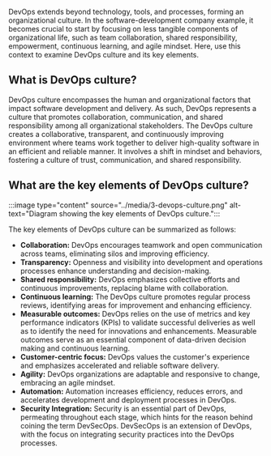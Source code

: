 DevOps extends beyond technology, tools, and processes, forming an organizational culture. In the software-development company example, it becomes crucial to start by focusing on less tangible components of organizational life, such as team collaboration, shared responsibility, empowerment, continuous learning, and agile mindset. Here, use this context to examine DevOps culture and its key elements.

## What is DevOps culture?

DevOps culture encompasses the human and organizational factors that impact software development and delivery. As such, DevOps represents a culture that promotes collaboration, communication, and shared responsibility among all organizational stakeholders.
The DevOps culture creates a collaborative, transparent, and continuously improving environment where teams work together to deliver high-quality software in an efficient and reliable manner. It involves a shift in mindset and behaviors, fostering a culture of trust, communication, and shared responsibility.

## What are the key elements of DevOps culture?

:::image type="content" source="../media/3-devops-culture.png" alt-text="Diagram showing the key elements of DevOps culture.":::

The key elements of DevOps culture can be summarized as follows:

- **Collaboration:** DevOps encourages teamwork and open communication across teams, eliminating silos and improving efficiency.
- **Transparency:** Openness and visibility into development and operations processes enhance understanding and decision-making.
- **Shared responsibility:** DevOps emphasizes collective efforts and continuous improvements, replacing blame with collaboration.
- **Continuous learning:** The DevOps culture promotes regular process reviews, identifying areas for improvement and enhancing efficiency.
- **Measurable outcomes:** DevOps relies on the use of metrics and key performance indicators (KPIs) to validate successful deliveries as well as to identify the need for innovations and enhancements. Measurable outcomes  serve as an essential component of data-driven decision making and continuous learning.
- **Customer-centric focus:** DevOps values the customer's experience and emphasizes accelerated and reliable software delivery.
- **Agility:** DevOps organizations are adaptable and responsive to change, embracing an agile mindset.
- **Automation:** Automation increases efficiency, reduces errors, and accelerates development and deployment processes in DevOps.
- **Security Integration:** Security is an essential part of DevOps, permeating throughout each stage, which hints for the reason behind coining the term DevSecOps. DevSecOps is an extension of DevOps, with the focus on integrating security practices into the DevOps processes.
